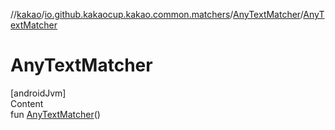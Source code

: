 //[kakao](../../../index.md)/[io.github.kakaocup.kakao.common.matchers](../index.md)/[AnyTextMatcher](index.md)/[AnyTextMatcher](-any-text-matcher.md)



# AnyTextMatcher  
[androidJvm]  
Content  
fun [AnyTextMatcher](-any-text-matcher.md)()  



